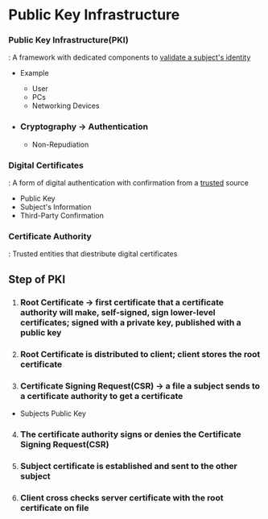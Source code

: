 # Public Key Infrastructure


### Public Key Infrastructure(PKI)
 : A framework with dedicated components to <ins>validate a subject's identity</ins>
 - Example
    * User
    * PCs
    * Networking Devices

- ### Cryptography -> Authentication
    * Non-Repudiation


### Digital Certificates
 : A form of digital authentication with confirmation from a <ins>trusted</ins> source
* Public Key
* Subject's Information
* Third-Party Confirmation


### Certificate Authority
 : Trusted entities that diestribute digital certificates

## Step of PKI

1. ### Root Certificate -> first certificate that a certificate authority will make, self-signed, sign lower-level certificates; signed with a private key, published with a public key

2. ### Root Certificate is distributed to client; client stores the root certificate

3. ### Certificate Signing Request(CSR) -> a file a subject sends to a certificate authority to get a certificate

- Subjects Public Key

4. ### The certificate authority signs or denies the Certificate Signing Request(CSR)

5. ### Subject certificate is established and sent to the other subject

6. ### Client cross checks server certificate with the root certificate on file